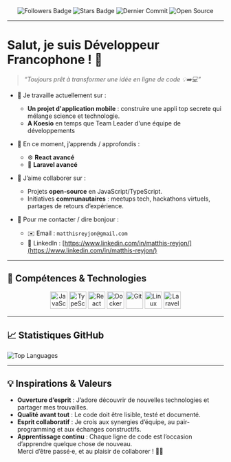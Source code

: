 <!-- BADGES -->
<div align="center">
  <img src="https://img.shields.io/github/followers/Utilisateur?label=Suiveurs&style=social" alt="Followers Badge" />
  <img src="https://img.shields.io/github/stars/Utilisateur/mon-repo?style=social" alt="Stars Badge" />
  <img src="https://img.shields.io/github/last-commit/Utilisateur/mon-repo" alt="Dernier Commit" />
  <img src="https://img.shields.io/badge/Statut-Open%20Source-brightgreen" alt="Open Source" />
</div>

---

# Salut, je suis **Développeur Francophone !** 👋

> _“Toujours prêt à transformer une idée en ligne de code 💡➡️💻”_  

- 🔭 Je travaille actuellement sur :  
  - **Un projet d'application mobile** : construire une appli top secrete qui mélange science et technologie.
  - **A Koesio** en temps que Team Leader d'une équipe de développements

- 🌱 En ce moment, j’apprends / approfondis :  
  - ⚙️ **React avancé**
  - 🧠 **Laravel avancé**

- 👯 J’aime collaborer sur :  
  - Projets **open-source** en JavaScript/TypeScript.  
  - Initiatives **communautaires** : meetups tech, hackathons virtuels, partages de retours d’expérience.  

- 🤔 Pour me contacter / dire bonjour :  
  - ✉️ Email : `matthisreyjon@gmail.com`  
  - 💬 LinkedIn : [https://www.linkedin.com/in/matthis-reyjon/](https://www.linkedin.com/in/matthis-reyjon/)  
---

## 🚀 Compétences & Technologies

<p align="center">
  <img src="https://cdn.jsdelivr.net/gh/devicons/devicon/icons/javascript/javascript-original.svg" alt="JavaScript" width="40" height="40"/>
  <img src="https://cdn.jsdelivr.net/gh/devicons/devicon/icons/typescript/typescript-original.svg" alt="TypeScript" width="40" height="40"/>
  <img src="https://cdn.jsdelivr.net/gh/devicons/devicon/icons/react/react-original.svg" alt="React" width="40" height="40"/>
  <img src="https://cdn.jsdelivr.net/gh/devicons/devicon/icons/docker/docker-original.svg" alt="Docker" width="40" height="40"/>
  <img src="https://cdn.jsdelivr.net/gh/devicons/devicon/icons/git/git-original.svg" alt="Git" width="40" height="40"/>
  <img src="https://cdn.jsdelivr.net/gh/devicons/devicon/icons/linux/linux-original.svg" alt="Linux" width="40" height="40"/>
  <img src="https://cdn.jsdelivr.net/gh/devicons/devicon/icons/laravel/laravel-original.svg" alt="Laravel" width="40" height="40"/>
</p>

---

## 📈 Statistiques GitHub

<p>
  <img src="https://vercel-midex26s-projects.vercel.app/api/top-langs/?username=Midex26&layout=compact&theme=radical" alt="Top Languages" />
</p>

---

## 💡 Inspirations & Valeurs

- **Ouverture d’esprit** : J’adore découvrir de nouvelles technologies et partager mes trouvailles.  
- **Qualité avant tout** : Le code doit être lisible, testé et documenté.  
- **Esprit collaboratif** : Je crois aux synergies d’équipe, au pair-programming et aux échanges constructifs.  
- **Apprentissage continu** : Chaque ligne de code est l’occasion d’apprendre quelque chose de nouveau.  
Merci d’être passé·e, et au plaisir de collaborer ! 🚀✨
